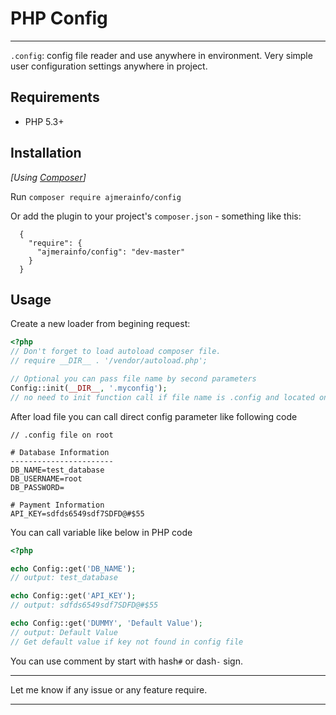 # PHP Config
-------------
`.config`: config file reader and use anywhere in environment. Very simple user configuration settings 
anywhere in project.

## Requirements

* PHP 5.3+

## Installation

_[Using [Composer](http://getcomposer.org/)]_

Run `composer require ajmerainfo/config`

Or add the plugin to your project's `composer.json` - something like this:

```composer
  {
    "require": {
      "ajmerainfo/config": "dev-master"
    }
  }
```

## Usage

Create a new loader from begining request:

```php
<?php
// Don't forget to load autoload composer file.
// require __DIR__ . '/vendor/autoload.php'; 

// Optional you can pass file name by second parameters
Config::init(__DIR__, '.myconfig');
// no need to init function call if file name is .config and located on root of project
```

After load file you can call direct config parameter like following code

```text
// .config file on root

# Database Information
-----------------------
DB_NAME=test_database
DB_USERNAME=root
DB_PASSWORD=

# Payment Information
API_KEY=sdfds6549sdf7SDFD@#$55
```

You can call variable like below in PHP code

```php
<?php

echo Config::get('DB_NAME');
// output: test_database

echo Config::get('API_KEY');
// output: sdfds6549sdf7SDFD@#$55

echo Config::get('DUMMY', 'Default Value');
// output: Default Value
// Get default value if key not found in config file

```

You can use comment by start with hash`#` or dash`-` sign.

-----

Let me know if any issue or any feature require.

------